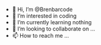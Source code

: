 - 👋 Hi, I’m @Brenbarcode
- 👀 I’m interested in coding
- 🌱 I’m currently learning nothing
- 💞️ I’m looking to collaborate on ...
- 📫 How to reach me ...

<!---
Brenbarcode/Brenbarcode is a ✨ special ✨ repository because its `README.md` (this file) appears on your GitHub profile.
You can click the Preview link to take a look at your changes.
--->
